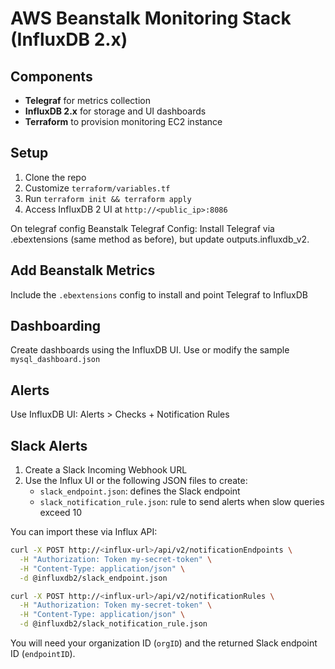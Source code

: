 # AWS Beanstalk Monitoring Stack (InfluxDB 2.x)

## Components
- **Telegraf** for metrics collection
- **InfluxDB 2.x** for storage and UI dashboards
- **Terraform** to provision monitoring EC2 instance

## Setup
1. Clone the repo
2. Customize `terraform/variables.tf`
3. Run `terraform init && terraform apply`
4. Access InfluxDB 2 UI at `http://<public_ip>:8086`

On telegraf config
Beanstalk Telegraf Config: Install Telegraf via .ebextensions (same method as before), but update outputs.influxdb_v2.

## Add Beanstalk Metrics
Include the `.ebextensions` config to install and point Telegraf to InfluxDB

## Dashboarding
Create dashboards using the InfluxDB UI. Use or modify the sample `mysql_dashboard.json`

## Alerts
Use InfluxDB UI: Alerts > Checks + Notification Rules

## Slack Alerts
1. Create a Slack Incoming Webhook URL
2. Use the Influx UI or the following JSON files to create:
   - `slack_endpoint.json`: defines the Slack endpoint
   - `slack_notification_rule.json`: rule to send alerts when slow queries exceed 10

You can import these via Influx API:
```bash
curl -X POST http://<influx-url>/api/v2/notificationEndpoints \
  -H "Authorization: Token my-secret-token" \
  -H "Content-Type: application/json" \
  -d @influxdb2/slack_endpoint.json

curl -X POST http://<influx-url>/api/v2/notificationRules \
  -H "Authorization: Token my-secret-token" \
  -H "Content-Type: application/json" \
  -d @influxdb2/slack_notification_rule.json
```

You will need your organization ID (`orgID`) and the returned Slack endpoint ID (`endpointID`).
